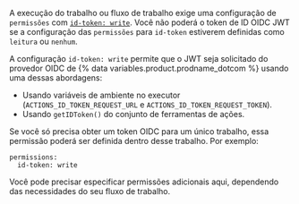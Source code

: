 A execução do trabalho ou fluxo de trabalho exige uma configuração de `permissões` com [`id-token: write`](/actions/security-guides/automatic-token-authentication#permissions-for-the-github_token). Você não poderá o token de ID OIDC JWT se a configuração das `permissões` para `id-token` estiverem definidas como `leitura` ou `nenhum`.

A configuração `id-token: write` permite que o JWT seja solicitado do provedor OIDC de {% data variables.product.prodname_dotcom %} usando uma dessas abordagens:

- Usando variáveis de ambiente no executor (`ACTIONS_ID_TOKEN_REQUEST_URL` e `ACTIONS_ID_TOKEN_REQUEST_TOKEN`).
- Usando `getIDToken()` do conjunto de ferramentas de ações.

Se você só precisa obter um token OIDC para um único trabalho, essa permissão poderá ser definida dentro desse trabalho. Por exemplo:

```yaml{:copy}
permissions:
  id-token: write
```

Você pode precisar especificar permissões adicionais aqui, dependendo das necessidades do seu fluxo de trabalho. 

